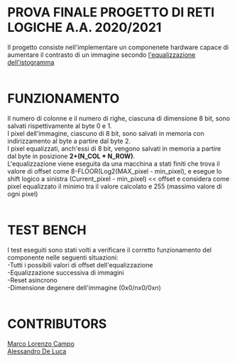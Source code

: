 # PROVA FINALE PROGETTO DI RETI LOGICHE A.A. 2020/2021
Il progetto consiste nell'implementare un componenete hardware capace di aumentare il contrasto di un immagine secondo [l'equalizzazione dell'istogramma](https://it.wikipedia.org/wiki/Equalizzazione_dell%27istogramma)<br>
<br>
# FUNZIONAMENTO 
Il numero di colonne e il numero di righe, ciascuna di dimensione 8 bit, sono salvati rispettivamente al byte 0 e 1.<br>
I pixel dell'immagine, ciascuno di 8 bit, sono salvati in memoria con indirizzamento al byte a partire dal byte 2.<br>
I pixel equalizzati, anch'essi di 8 bit, vengono salvati in memoria a partire dal byte in posizione __2+(N_COL * N_ROW)__.<br>
L'equalizzazione viene eseguita da una macchina a stati finiti che trova il valore di offset come 8-FLOOR(Log2(MAX_pixel - min_pixel), e esegue lo shift logico a sinistra (Current_pixel - min_pixel) << offset e considera come pixel equalizzato il minimo tra il valore calcolato e 255 (massimo valore di ogni pixel)<br>
<br>
# TEST BENCH
I test eseguiti sono stati volti a verificare il corretto funzionamento del componente nelle seguenti situazioni:<br>
-Tutti i possibili valori di offset dell'equalizzazione<br>
-Equalizzazione successiva di immagini<br>
-Reset asincrono<br>
-Dimensione degenere dell'immagine (0x0/nx0/0xn)<br>
<br>
# CONTRIBUTORS
[Marco Lorenzo Campo](https://github.com/MarcoLorenzoCampo)<br>
[Alessandro De Luca](https://github.com/AlessandroDL)<br>
